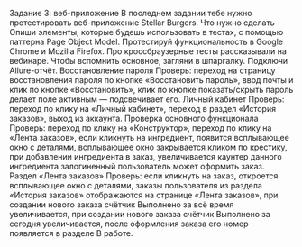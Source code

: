 Задание 3: веб-приложение
В последнем задании тебе нужно протестировать веб-приложение Stellar Burgers. 
Что нужно сделать
Опиши элементы, которые будешь использовать в тестах, с помощью паттерна Page Object Model. 
Протестируй функциональность в Google Chrome и Mozilla Firefox. Про кроссбраузерные тесты рассказывали на вебинаре. Чтобы вспомнить основное, загляни в шпаргалку.
Подключи Allure-отчёт.
Восстановление пароля
Проверь:
переход на страницу восстановления пароля по кнопке «Восстановить пароль»,
ввод почты и клик по кнопке «Восстановить»,
клик по кнопке показать/скрыть пароль делает поле активным — подсвечивает его.
Личный кабинет 
Проверь:
переход по клику на «Личный кабинет»,
переход в раздел «История заказов»,
выход из аккаунта.
Проверка основного функционала
Проверь:
переход по клику на «Конструктор»,
переход по клику на «Лента заказов»,
если кликнуть на ингредиент, появится всплывающее окно с деталями,
всплывающее окно закрывается кликом по крестику,
при добавлении ингредиента в заказ, увеличивается каунтер данного ингредиента
залогиненный пользователь может оформить заказ.
Раздел «Лента заказов»
Проверь:
если кликнуть на заказ, откроется всплывающее окно с деталями,
заказы пользователя из раздела «История заказов» отображаются на странице «Лента заказов»,
при создании нового заказа счётчик Выполнено за всё время увеличивается,
при создании нового заказа счётчик Выполнено за сегодня увеличивается,
после оформления заказа его номер появляется в разделе В работе.